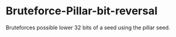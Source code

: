# Bruteforce-Pillar-bit-reversal
Bruteforces possible lower 32 bits of a seed using the pillar seed.
